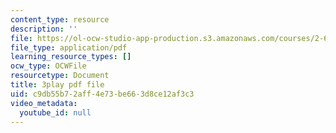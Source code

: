 ```yaml
---
content_type: resource
description: ''
file: https://ol-ocw-studio-app-production.s3.amazonaws.com/courses/2-627-fundamentals-of-photovoltaics-fall-2013/c9db55b72aff4e73be663d8ce12af3c3_W1Wh00CQ-Vc.pdf
file_type: application/pdf
learning_resource_types: []
ocw_type: OCWFile
resourcetype: Document
title: 3play pdf file
uid: c9db55b7-2aff-4e73-be66-3d8ce12af3c3
video_metadata:
  youtube_id: null
---
```

